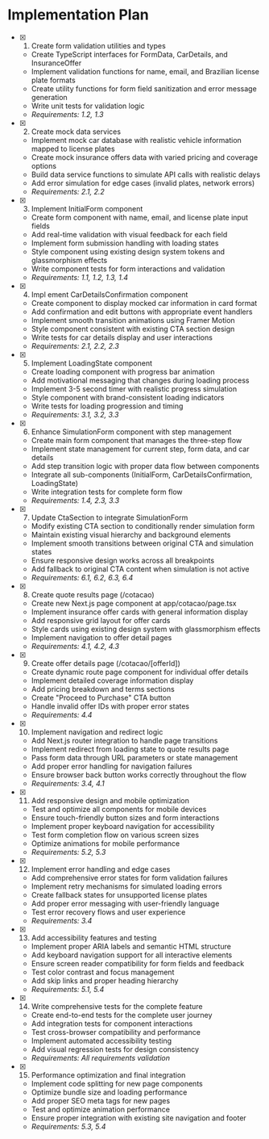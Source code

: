 # Implementation Plan

- [x] 1. Create form validation utilities and types
  - Create TypeScript interfaces for FormData, CarDetails, and InsuranceOffer
  - Implement validation functions for name, email, and Brazilian license plate formats
  - Create utility functions for form field sanitization and error message generation
  - Write unit tests for validation logic
  - _Requirements: 1.2, 1.3_

- [x] 2. Create mock data services
  - Implement mock car database with realistic vehicle information mapped to license plates
  - Create mock insurance offers data with varied pricing and coverage options
  - Build data service functions to simulate API calls with realistic delays
  - Add error simulation for edge cases (invalid plates, network errors)
  - _Requirements: 2.1, 2.2_

- [x] 3. Implement InitialForm component
  - Create form component with name, email, and license plate input fields
  - Add real-time validation with visual feedback for each field
  - Implement form submission handling with loading states
  - Style component using existing design system tokens and glassmorphism effects
  - Write component tests for form interactions and validation
  - _Requirements: 1.1, 1.2, 1.3, 1.4_

- [x] 4. Impl   ement CarDetailsConfirmation component
  - Create component to display mocked car information in card format
  - Add confirmation and edit buttons with appropriate event handlers
  - Implement smooth transition animations using Framer Motion
  - Style component consistent with existing CTA section design
  - Write tests for car details display and user interactions
  - _Requirements: 2.1, 2.2, 2.3_

- [x] 5. Implement LoadingState component
  - Create loading component with progress bar animation
  - Add motivational messaging that changes during loading process
  - Implement 3-5 second timer with realistic progress simulation
  - Style component with brand-consistent loading indicators
  - Write tests for loading progression and timing
  - _Requirements: 3.1, 3.2, 3.3_

- [x] 6. Enhance SimulationForm component with step management
  - Create main form component that manages the three-step flow
  - Implement state management for current step, form data, and car details
  - Add step transition logic with proper data flow between components
  - Integrate all sub-components (InitialForm, CarDetailsConfirmation, LoadingState)
  - Write integration tests for complete form flow
  - _Requirements: 1.4, 2.3, 3.3_

- [x] 7. Update CtaSection to integrate SimulationForm
  - Modify existing CTA section to conditionally render simulation form
  - Maintain existing visual hierarchy and background elements
  - Implement smooth transitions between original CTA and simulation states
  - Ensure responsive design works across all breakpoints
  - Add fallback to original CTA content when simulation is not active
  - _Requirements: 6.1, 6.2, 6.3, 6.4_

- [x] 8. Create quote results page (/cotacao)
  - Create new Next.js page component at app/cotacao/page.tsx
  - Implement insurance offer cards with general information display
  - Add responsive grid layout for offer cards
  - Style cards using existing design system with glassmorphism effects
  - Implement navigation to offer detail pages
  - _Requirements: 4.1, 4.2, 4.3_

- [x] 9. Create offer details page (/cotacao/[offerId])
  - Create dynamic route page component for individual offer details
  - Implement detailed coverage information display
  - Add pricing breakdown and terms sections
  - Create "Proceed to Purchase" CTA button
  - Handle invalid offer IDs with proper error states
  - _Requirements: 4.4_

- [x] 10. Implement navigation and redirect logic
  - Add Next.js router integration to handle page transitions
  - Implement redirect from loading state to quote results page
  - Pass form data through URL parameters or state management
  - Add proper error handling for navigation failures
  - Ensure browser back button works correctly throughout the flow
  - _Requirements: 3.4, 4.1_

- [x] 11. Add responsive design and mobile optimization
  - Test and optimize all components for mobile devices
  - Ensure touch-friendly button sizes and form interactions
  - Implement proper keyboard navigation for accessibility
  - Test form completion flow on various screen sizes
  - Optimize animations for mobile performance
  - _Requirements: 5.2, 5.3_

- [x] 12. Implement error handling and edge cases
  - Add comprehensive error states for form validation failures
  - Implement retry mechanisms for simulated loading errors
  - Create fallback states for unsupported license plates
  - Add proper error messaging with user-friendly language
  - Test error recovery flows and user experience
  - _Requirements: 3.4_

- [x] 13. Add accessibility features and testing
  - Implement proper ARIA labels and semantic HTML structure
  - Add keyboard navigation support for all interactive elements
  - Ensure screen reader compatibility for form fields and feedback
  - Test color contrast and focus management
  - Add skip links and proper heading hierarchy
  - _Requirements: 5.1, 5.4_

- [x] 14. Write comprehensive tests for the complete feature
  - Create end-to-end tests for the complete user journey
  - Add integration tests for component interactions
  - Test cross-browser compatibility and performance
  - Implement automated accessibility testing
  - Add visual regression tests for design consistency
  - _Requirements: All requirements validation_

- [x] 15. Performance optimization and final integration
  - Implement code splitting for new page components
  - Optimize bundle size and loading performance
  - Add proper SEO meta tags for new pages
  - Test and optimize animation performance
  - Ensure proper integration with existing site navigation and footer
  - _Requirements: 5.3, 5.4_